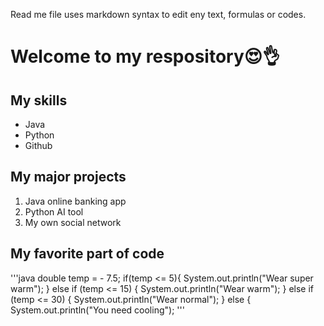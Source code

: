 Read me file uses markdown syntax to edit eny text, formulas or codes.

# Welcome to my respository😍👌

## My skills
- Java
- Python
- Github
  
## My major projects
1. Java online banking app
2. Python AI tool
3. My own social network

## My favorite part of code
'''java
double temp = - 7.5;
    if(temp <= 5){
      System.out.println("Wear super warm");
    } else if (temp <= 15) {
      System.out.println("Wear warm");
          }
    else if (temp <= 30) {
      System.out.println("Wear normal");
          } 
    else {
      System.out.println("You need cooling");
      '''
